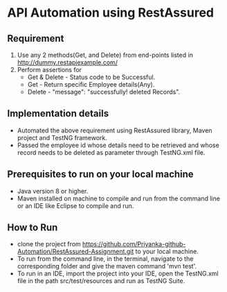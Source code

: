 # API Automation using RestAssured
## Requirement

1. Use any 2 methods(Get, and Delete) from end-points listed in
http://dummy.restapiexample.com/
2. Perform assertions for 
   - Get & Delete - Status code to be Successful.
   - Get - Return specific Employee details(Any).
   - Delete - "message": "successfully! deleted Records".

## Implementation details

- Automated the above requirement using RestAssured library, Maven project and TestNG framework.
- Passed the employee id whose details need to be retrieved and whose record needs to be deleted as parameter through TestNG.xml file.

## Prerequisites to run on your local machine
- Java version 8 or higher.
- Maven installed on machine to compile and run from the command line or an IDE like Eclipse to compile and run. 

## How to Run
- clone the project from https://github.com/Priyanka-github-Automation/RestAssured-Assignment.git to your local machine.
- To run from the command line, in the terminal, navigate to the corresponding folder and give the maven command 'mvn test'.
- To run in an IDE, import the project into your IDE, open the TestNG.xml file in the path src/test/resources and run as TestNG Suite.




